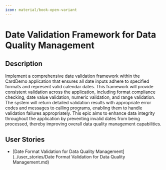 ```yaml
---
icon: material/book-open-variant
---
```

# Date Validation Framework for Data Quality Management

## Description
Implement a comprehensive date validation framework within the CardDemo application that ensures all date inputs adhere to specified formats and represent valid calendar dates. This framework will provide consistent validation across the application, including format compliance checking, date value validation, numeric validation, and range validation. The system will return detailed validation results with appropriate error codes and messages to calling programs, enabling them to handle validation failures appropriately. This epic aims to enhance data integrity throughout the application by preventing invalid dates from being processed, thereby improving overall data quality management capabilities.

## User Stories
- [Date Format Validation for Data Quality Management](../user_stories/Date Format Validation for Data Quality Management.md)
